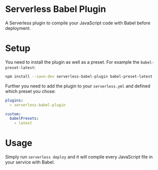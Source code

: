 # Serverless Babel Plugin

A Serverless plugin to compile your JavaScript code with Babel before deployment.

# Setup

You need to install the plugin as well as a preset. For example the `babel-preset-latest`:

```bash
npm install --save-dev serverless-babel-plugin babel-preset-latest
```

Further you need to add the plugin to your `serverless.yml` and defined which preset you chose:

```yml
plugins:
  - serverless-babel-plugin

custom:
  babelPresets:
    - latest
```

# Usage

Simply run `serverless deploy` and it will compile every JavaScript file in your service with Babel.
